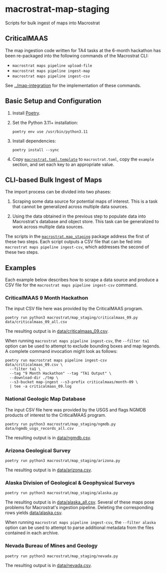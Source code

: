 # macrostrat-map-staging

Scripts for bulk ingest of maps into Macrostrat


## CriticalMAAS

The map ingestion code written for TA4 tasks at the 6-month hackathon has
been re-packaged into the following commands of the Macrostrat CLI:

* `macrostrat maps pipeline upload-file`
* `macrostrat maps pipeline ingest-map`
* `macrostrat maps pipeline ingest-csv`

See [../map-integration](../map-integration) for the implementation of these commands.


## Basic Setup and Configuration

1. Install [Poetry](https://python-poetry.org/).

2. Set the Python 3.11+ installation:

       poetry env use /usr/bin/python3.11

3. Install dependencies:

       poetry install --sync

4. Copy [`macrostrat.toml.template`](macrostrat.toml.template) to
   `macrostrat.toml`, copy the `example` section, and set each key to an
   appropriate value.


## CLI-based Bulk Ingest of Maps

The import process can be divided into two phases:

1. Scraping some data source for potential maps of interest. This is a task
   that cannot be generalized across multiple data sources.

2. Using the data obtained in the previous step to populate data into
   Macrostrat's database and object store. This task can be generalized to
   work across multiple data sources.

The scripts in the [`macrostrat.map_staging`](macrostrat/map_staging)
package address the first of these two steps. Each script outputs a CSV file
that can be fed into `macrostrat maps pipeline ingest-csv`, which addresses
the second of these two steps.


## Examples

Each example below describes how to scrape a data source and produce a CSV
file for the `macrostrat maps pipeline ingest-csv` command.


### CriticalMAAS 9 Month Hackathon

The input CSV file here was provided by the CriticalMAAS program.

    poetry run python3 macrostrat/map_staging/criticalmaas_09.py data/criticalmaas_09_all.csv

The resulting output is in [data/criticalmaas_09.csv](data/criticalmaas_09.csv).

When running `macrostrat maps pipeline ingest-csv`, the `--filter ta1`
option can be used to attempt to exclude bounding boxes and map legends.
A complete command invocation might look as follows:

    poetry run macrostrat maps pipeline ingest-csv data/criticalmaas_09.csv \
      --filter ta1 \
      --tag "9 Month Hackathon" --tag "TA1 Output" \
      --download-dir ./tmp \
      --s3-bucket map-ingest --s3-prefix criticalmaas/month-09 \
      | tee -a criticalmaas_09.log


### National Geologic Map Database

The input CSV file here was provided by the USGS and flags NGMDB products of
interest to the CriticalMAAS program.

    poetry run python3 macrostrat/map_staging/ngmdb.py data/ngmdb_usgs_records_all.csv

The resulting output is in [data/ngmdb.csv](data/ngmdb.csv).


### Arizona Geological Survey

    poetry run python3 macrostrat/map_staging/arizona.py

The resulting output is in [data/arizona.csv](data/arizona.csv).


### Alaska Division of Geological & Geophysical Surveys

    poetry run python3 macrostrat/map_staging/alaska.py

The resulting output is in [data/alaska_all.csv](data/alaska_all.csv).
Several of these maps pose problems for Macrostrat's ingestion pipeline.
Deleting the corresponding rows yields [data/alaska.csv](data/alaska.csv).

When running `macrostrat maps pipeline ingest-csv`, the `--filter alaska`
option can be used to attempt to parse additional metadata from the files
contained in each archive.


### Nevada Bureau of Mines and Geology

    poetry run python3 macrostrat/map_staging/nevada.py

The resulting output is in [data/nevada.csv](data/nevada.csv).

